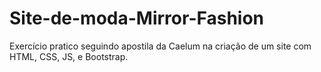 # Site-de-moda-Mirror-Fashion
Exercício pratico seguindo apostila da Caelum na criação de um site com HTML, CSS, JS, e Bootstrap.
